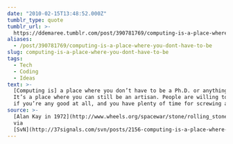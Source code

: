 ```yaml
---
date: "2010-02-15T13:48:52.000Z"
tumblr_type: quote
tumblr_url: >-
  https://ddemaree.tumblr.com/post/390781769/computing-is-a-place-where-you-dont-have-to-be
aliases:
  - /post/390781769/computing-is-a-place-where-you-dont-have-to-be
slug: computing-is-a-place-where-you-dont-have-to-be
tags:
  - Tech
  - Coding
  - Ideas
text: >-
  [Computing is] a place where you don’t have to be a Ph.D. or anything else.
  It’s a place where you can still be an artisan. People are willing to pay you
  if you’re any good at all, and you have plenty of time for screwing around.
source: >-
  [Alan Kay in 1972](http://www.wheels.org/spacewar/stone/rolling_stone.html),
  via
  [SvN](http://37signals.com/svn/posts/2156-computing-is-a-place-where-you-dont-have)
---
```

